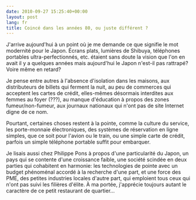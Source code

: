 ```yaml
---
date: 2010-09-27 15:25:40+00:00
layout: post
lang: fr
title: Coincé dans les années 80, ou juste différent ?
---
```


J'arrive aujourd'hui à un point où je me demande ce que signifie le mot modernité pour le Japon. Écrans plats, lumières de Shibuya, téléphones portables ultra-perfectionnés, etc. étaient sans doute la vision que l'on en avait il y a quelques années mais aujourd'hui le Japon n'est-il pas rattrapé? Voire même en retard?

Je pense entre autres à l'absence d'isolation dans les maisons, aux distributeurs de billets qui ferment la nuit, au peu de commerces qui acceptent les cartes de crédit, elles-mêmes désormais interdites aux femmes au foyer (???), au manque d'éducation à propos des zones fumeur/non-fumeur, aux journaux nationaux qui n'ont pas de site Internet digne de ce nom.

Pourtant, certaines choses restent à la pointe, comme la culture du service, les porte-monnaie électroniques, des systèmes de réservation en ligne simples, que ce soit pour l'avion ou le train, ou une simple carte de crédit, parfois un simple téléphone portable suffit pour embarquer.

Je lisais aussi chez Philippe Pons à propos d'une particularité du Japon, un pays qui se contente d'une croissance faible, une société scindée en deux parties qui cohabitent en harmonie: les technologies de pointe avec un budget phénoménal accordé à la recherche d'une part, et une force des PME, des petites industries locales d'autre part, qui emploient tous ceux qui n'ont pas suivi les filières d'élite. À ma portée, j'apprécie toujours autant le caractère de ce petit restaurant de quartier...

